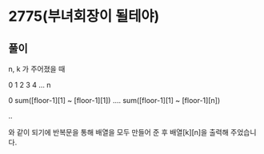 
# 2775(부녀회장이 될테야)

## 풀이

n, k 가 주어졌을 때

   
0       1       2       3       4       ...         n

0       sum([floor-1][1] ~ [floor-1][1]) .... sum([floor-1][1] ~ [floor-1][n])

..


와 같이 되기에 반복문을 통해 배열을 모두 만들어 준 후 배열[k][n]을 출력해 주었습니다.
